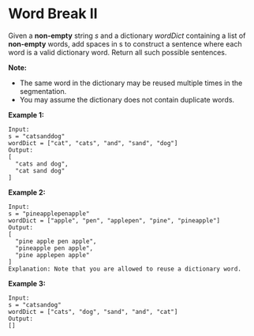 # Word Break II

Given a __non-empty__ string _s_ and a dictionary _wordDict_ containing a list of __non-empty__ words, add spaces in s to construct a sentence where each word is a valid dictionary word. Return all such possible sentences.

__Note:__

- The same word in the dictionary may be reused multiple times in the segmentation.
- You may assume the dictionary does not contain duplicate words.

__Example 1:__

```
Input:
s = "catsanddog"
wordDict = ["cat", "cats", "and", "sand", "dog"]
Output:
[
  "cats and dog",
  "cat sand dog"
]
```

__Example 2:__

```
Input:
s = "pineapplepenapple"
wordDict = ["apple", "pen", "applepen", "pine", "pineapple"]
Output:
[
  "pine apple pen apple",
  "pineapple pen apple",
  "pine applepen apple"
]
Explanation: Note that you are allowed to reuse a dictionary word.
```

__Example 3:__

```
Input:
s = "catsandog"
wordDict = ["cats", "dog", "sand", "and", "cat"]
Output:
[]
```